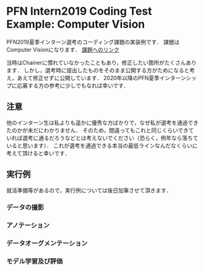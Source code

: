 # PFN Intern2019 Coding Test Example: Computer Vision

PFN2019夏季インターン選考のコーディング課題の実装例です．
課題はComputer Visionになります．
[課題へのリンク]("https://github.com/pfnet/intern-coding-tasks/blob/master/2019/chainer_computer_vision/README-ja.pdf")

当時はChainerに慣れていなかったこともあり，修正したい箇所がたくさんあります．
しかし，選考時に提出したものをそのまま公開する方がためになると考え，あえて修正せずに公開しています．
2020年以降のPFN夏季インターンシップに応募する方の参考に少しでもなれば幸いです．

## 注意

他のインターン生は私よりも遥かに優秀な方ばかりで，なぜ私が選考を通過できたのかが未だにわかりません．
そのため，間違ってもこれと同じくらいできていれば選考に通るだろうなどとは考えないでください（恐らく，例年なら落ちていると思います）．
これが選考を通過できる本当の最低ラインなんだなくらいに考えて頂けると幸いです．

## 実行例

就活準備等があるので，実行例については後日加筆させて頂きます．

### データの撮影

### アノテーション

### データオーグメンテーション

### モデル学習及び評価
